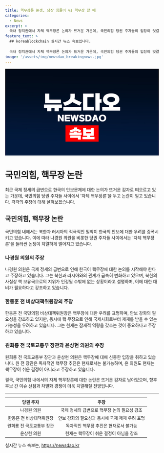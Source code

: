 ```yaml
---
title: 핵무장론 논쟁, 당장 힘들어 vs 핵무장 할 때
categories:
  - News
excerpt: >
  국내 정치권에서 자체 핵무장론 논의가 뜨거운 가운데, 국민의힘 당권 주자들의 입장이 엇갈리고 있다. 나경원 의원은 북한과 러시아와의 관계 변화에 따른 핵무장 필요성을 강조하며 주장하는 반면, 다른 의견을 내세우는 인물들도 있다. 한동훈 전 비상대책위원장은 안보 강화의 필요성을 인정하면서도 신중론을 내세우고, 원희룡 전 국토교통부 장관과 윤상현 의원은 핵무장 추진에 대해 거부적인 입장을 보였다. 6.25 전쟁 74주년을 맞아 이들의 입장은 당 대표 경쟁과 보수 지지층 결집에 큰 영향을 미치고 있는 것으로 보인다.
feature_text: >
  ## koreablockchain 실시간 뉴스 속보입니다.

  국내 정치권에서 자체 핵무장론 논의가 뜨거운 가운데, 국민의힘 당권 주자들의 입장이 엇갈리고 있다. 나경원 의원은 북한과 러시아와의 관계 변화에 따른 핵무장 필요성을 강조하며 주장하는 반면, 다른 의견을 내세우는 인물들도 있다. 한동훈 전 비상대책위원장은 안보 강화의 필요성을 인정하면서도 신중론을 내세우고, 원희룡 전 국토교통부 장관과 윤상현 의원은 핵무장 추진에 대해 거부적인 입장을 보였다. 6.25 전쟁 74주년을 맞아 이들의 입장은 당 대표 경쟁과 보수 지지층 결집에 큰 영향을 미치고 있는 것으로 보인다.
image: '/assets/img/newsdao_breakingnews.jpg'
---
```


<p><img src="/assets/img/newsdao_breakingnews.jpg" alt="koreablockchain 속보" /></p>

<h1>국민의힘, 핵무장 논란</h1>

<p data-ke-size="size16">최근 국제 정세의 급변으로 한국의 안보문제에 대한 논의가 뜨거운 감자로 떠오르고 있는 가운데, 국민의힘 당권 주자들 사이에서 '자체 핵무장론'을 두고 논란이 일고 있습니다. 각각의 주장에 대해 살펴보겠습니다.</p>

<h2>국민의힘, 핵무장 논란</h2>

<p data-ke-size="size16">국민의힘 내에서는 북한과 러시아의 적극적인 밀착이 한국의 안보에 대한 우려를 증폭시키고 있습니다. 이에 따라 나경원 의원을 비롯한 당권 주자들 사이에서는 '자체 핵무장론'을 둘러싼 논쟁이 치열하게 벌어지고 있습니다.</p>

<h3>나경원 의원의 주장</h3>

<p data-ke-size="size16">나경원 의원은 국제 정세의 급변으로 인해 한국이 핵무장에 대한 논의를 시작해야 한다고 주장하고 있습니다. 그는 북한과 러시아와의 관계가 급속히 변화하고 있으며, 북한의 사실상 핵 보유국으로의 지위가 인정될 수밖에 없는 상황이라고 설명하며, 이에 대한 대비가 필요하다고 강조하고 있습니다.</p>

<h3>한동훈 전 비상대책위원장의 주장</h3>

<p data-ke-size="size16">한동훈 전 국민의힘 비상대책위원장은 핵무장에 대한 우려를 표명하며, 안보 강화의 필요성을 강조하고 있지만, 동시에 핵 무장으로 인해 국제사회로부터 제재를 받을 수 있는 가능성을 우려하고 있습니다. 그는 현재는 잠재적 역량을 갖추는 것이 중요하다고 주장하고 있습니다.</p>

<h3>원희룡 전 국토교통부 장관과 윤상현 의원의 주장</h3>

<p data-ke-size="size16">원희룡 전 국토교통부 장관과 윤상현 의원은 핵무장에 대해 신중한 입장을 취하고 있습니다. 원 전 장관은 독자적인 핵무장 추진은 현재로서는 불가능하며, 윤 의원도 현재는 핵무장이 쉬운 결정이 아니라고 주장하고 있습니다.</p>

<p data-ke-size="size16">결국, 국민의힘 내에서의 자체 핵무장론에 대한 논란은 뜨거운 감자로 남아있으며, 향후 후보 간 이슈 선점과 차별화 경쟁이 더욱 치열해질 전망입니다.</p>

<hr>

<table>
  <thead>
    <tr>
      <th style="text-align: center;">당권 주자</th>
      <th style="text-align: center;">주장</th>
    </tr>
  </thead>
  <tbody>
    <tr>
      <td style="text-align: center;">나경원 의원</td>
      <td style="text-align: center;">국제 정세의 급변으로 핵무장 논의 필요성 강조</td>
    </tr>
    <tr>
      <td style="text-align: center;">한동훈 전 비상대책위원장</td>
      <td style="text-align: center;">안보 강화의 필요성과 동시에 국제 제재 우려 표명</td>
    </tr>
    <tr>
      <td style="text-align: center;">원희룡 전 국토교통부 장관</td>
      <td style="text-align: center;">독자적인 핵무장 추진은 현재로서 불가능</td>
    </tr>
    <tr>
      <td style="text-align: center;">윤상현 의원</td>
      <td style="text-align: center;">현재는 핵무장이 쉬운 결정이 아님을 강조</td>
    </tr>
  </tbody>
</table>
실시간 뉴스 속보는, <a href="https://newsdao.kr" rel="dofollow">https://newsdao.kr</a>


